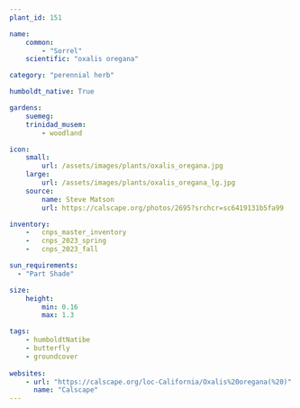 ```yaml
---
plant_id: 151 

name: 
    common:  
        - "Sorrel"   
    scientific: "oxalis oregana"   

category: "perennial herb"

humboldt_native: True

gardens: 
    suemeg:
    trinidad_musem:
        - woodland

icon: 
    small: 
        url: /assets/images/plants/oxalis_oregana.jpg 
    large: 
        url: /assets/images/plants/oxalis_oregana_lg.jpg 
    source: 
        name: Steve Matson 
        url: https://calscape.org/photos/2695?srchcr=sc6419131b5fa99

inventory: 
    -   cnps_master_inventory
    -   cnps_2023_spring
    -   cnps_2023_fall

sun_requirements:
  - "Part Shade"

size:
    height: 
        min: 0.16 
        max: 1.3

tags:
    - humboldtNatibe
    - butterfly
    - groundcover 
 
websites: 
    - url: "https://calscape.org/loc-California/Oxalis%20oregana(%20)"
      name: "Calscape"
---
```

